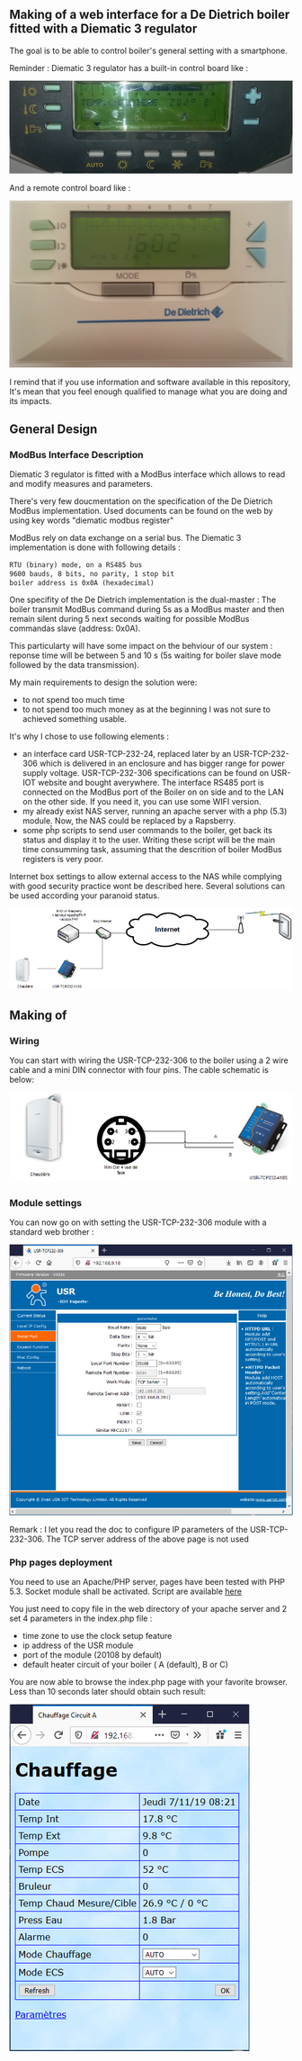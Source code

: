 <h2>Making of a web interface for a De Dietrich boiler fitted with a Diematic 3 regulator</h2>

The goal is to be able to control boiler's general setting with a smartphone.

Reminder : Diematic 3 regulator has a built-in control board like :

![Diematic 3 Regulation Control Panel](ReadMeImages/DiematicRegul.png)

And a remote control board like :

![Diematic 3 Remote Control](ReadMeImages/DiematicCdA.png)

I remind that if you use information and software available in this repository, It's mean that you feel enough qualified to manage what you are doing and its impacts.

<h2>General Design</h2>
<h3>ModBus Interface Description</h3>

Diematic 3 regulator is fitted with a ModBus interface which allows to read and modify measures and parameters.

There's very few doucmentation on the specification of the De Dietrich ModBus implementation. Used documents can be found on the web by using key words "diematic modbus register"

ModBus rely on data exchange on a serial bus. The Diematic 3 implementation is done with following details :

    RTU (binary) mode, on a RS485 bus
    9600 bauds, 8 bits, no parity, 1 stop bit
    boiler address is 0x0A (hexadecimal)

One specifity of the De Dietrich implementation is the dual-master :
    The boiler transmit ModBus command during 5s as a ModBus master and then remain silent during 5 next seconds  waiting for possible ModBus commandas slave (address: 0x0A).

This particularty will have some impact on the behviour of our system : reponse time will be between 5 and 10 s (5s waiting for boiler slave mode followed by the data transmission).

My main requirements to design the solution were:
- to not spend too much time
- to not spend too much money
as at the beginning I was not sure to achieved something usable.

It's why I chose to use following elements :
- an interface card USR-TCP-232-24, replaced later by an USR-TCP-232-306 which is delivered in an enclosure and has bigger range for power supply voltage. USR-TCP-232-306 specifications can be found on USR-IOT website and bought averywhere. The interface RS485 port is connected on the ModBus port of the Boiler on on side and to the LAN on the other side. If you need it, you can use some WIFI version.
- my already exist NAS server, running an apache server with a php (5.3) module. Now, the NAS could be replaced by a Rapsberry.
- some pĥp scripts to send user commands to the boiler, get back its status and display it to the user. Writing these script will be the main time consumming task, assuming that the descrition of boiler ModBus registers is very poor.

Internet box settings to allow external access to the NAS while complying with good security practice wont be described here. Several solutions can be used according your paranoid status.

![Web Interface Design](ReadMeImages/DiematicWebInterfaceDesign.png)

<h2>Making of</h2>
<h3>Wiring</h3>

You can start with wiring the USR-TCP-232-306 to the boiler using a 2 wire cable and a mini DIN connector with four pins. The cable schematic is below:

![ModBus wiring](ReadMeImages/ModBusMiniDinConnection.png)

<h3>Module settings</h3>
You can now go on with setting the USR-TCP-232-306  module with a standard web brother :

![Module setup](ReadMeImages/USR-TCP232-306-config.png)

Remark : I let you read the doc to configure IP parameters of the USR-TCP-232-306. The TCP server address of the above page is not used

<h3>Php pages deployment</h3>

You need to use an Apache/PHP server, pages have been tested with PHP 5.3. Socket module shall be activated.
Script are available [here](web/)

You just need to copy file in the web directory of your apache server and 2 set 4 parameters in the index.php file :
- time zone to use the clock setup feature
- ip address of the USR module
- port of the module (20108 by default)
- default heater circuit of your boiler ( A (default), B or C)

You are now able to browse the index.php page with your favorite browser. Less than 10 seconds later should obtain such result:

![Control Page](ReadMeImages/CtrlA.png)




